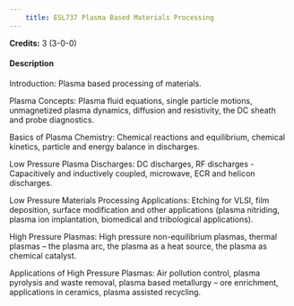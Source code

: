 ```yaml
---
    title: ESL737 Plasma Based Materials Processing
---
```

**Credits:** 3 (3-0-0)



#### Description 
Introduction: Plasma based processing of materials.

Plasma Concepts: Plasma fluid equations, single particle motions, unmagnetized plasma dynamics, diffusion and resistivity, the DC sheath and probe diagnostics.

Basics of Plasma Chemistry: Chemical reactions and equilibrium, chemical kinetics, particle and energy balance in discharges.

Low Pressure Plasma Discharges: DC discharges, RF discharges - Capacitively and inductively coupled, microwave, ECR and helicon discharges.

Low Pressure Materials Processing Applications: Etching for VLSI, film deposition, surface modification and other applications (plasma nitriding, plasma ion implantation, biomedical and tribological applications).

High Pressure Plasmas: High pressure non-equilibrium plasmas, thermal plasmas – the plasma arc, the plasma as a heat source, the plasma as chemical catalyst.

Applications of High Pressure Plasmas: Air pollution control, plasma pyrolysis and waste removal, plasma based metallurgy – ore enrichment, applications in ceramics, plasma assisted recycling.